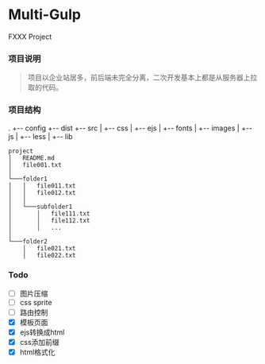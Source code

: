 # Multi-Gulp
FXXX Project

### 项目说明

> 项目以企业站居多，前后端未完全分离，二次开发基本上都是从服务器上拉取的代码。

### 项目结构
.
+-- config
+-- dist
+-- src
|	+-- css
|	+-- ejs
|	+-- fonts
|	+-- images
|	+-- js
|	+-- less
|	+-- lib

```
project
│   README.md
│   file001.txt    
│
└───folder1
│   │   file011.txt
│   │   file012.txt
│   │
│   └───subfolder1
│       │   file111.txt
│       │   file112.txt
│       │   ...
│   
└───folder2
    │   file021.txt
    │   file022.txt
```


### Todo

- [ ] 图片压缩
- [ ] css sprite
- [ ] 路由控制
- [x] 模板页面
- [x] ejs转换成html
- [x] css添加前缀
- [x] html格式化
